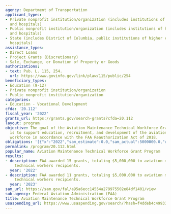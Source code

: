 ```yaml
---
agency: Department of Transportation
applicant_types:
- Private nonprofit institution/organization (includes institutions of higher education
  and hospitals)
- Public nonprofit institution/organization (includes institutions of higher education
  and hospitals)
- State (includes District of Columbia, public institutions of higher education and
  hospitals)
assistance_types:
- Direct Loans
- Project Grants (Discretionary)
- Sale, Exchange, or Donation of Property or Goods
authorizations:
- text: Pub. L. 115, 254.
  url: https://www.govinfo.gov/link/plaw/115/public/254
beneficiary_types:
- Education (9-12)
- Private nonprofit institution/organization
- Public nonprofit institution/organization
categories:
- Education - Vocational Development
cfda: '20.112'
fiscal_year: '2022'
grants_url: https://grants.gov/search-grants?cfda=20.112
layout: program
objective: The goal of the Aviation Maintenance Technical Workforce Grant Program
  is to support education, recruitment, and development of the aviation maintenance
  workforce in accordance with the FAA Reauthorization Act of 2018.
obligations: '[{"x":"2022","sam_estimate":0.0,"sam_actual":5000000.0,"usa_spending_actual":4520470.55},{"x":"2023","sam_estimate":5000000.0,"sam_actual":0.0,"usa_spending_actual":5000000.0},{"x":"2024","sam_estimate":5000000.0,"sam_actual":0.0,"usa_spending_actual":0.0}]'
permalink: /program/20.112.html
popular_name: Aviation Maintenance Technical Workforce Grant Program
results:
- description: FAA awarded 15 grants, totaling $5,000,000 to aviation maintenance
    technical workers recipients.
  year: '2022'
- description: FAA awarded 11 grants, totaling $5,000,000 to aviation maintenance
    technical workers recipients.
  year: '2023'
sam_url: https://sam.gov/fal/a95a6ecc14554a279975502e84df1401/view
sub-agency: Federal Aviation Administration (FAA)
title: Aviation Maintenance Technical Workforce Grant Program
usaspending_url: https://www.usaspending.gov/search/?hash=f4ddeb4c49933a0722844fb3f4026b1f
---
```

